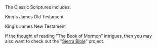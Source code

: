 The Classic Scriptures includes:

King's James Old Testament

King's James New Testament


If the thought of reading “The Book of Mormon” intrigues, then you may also want to check out the "[Sierra Bible](https://github.com/soft9000/TheBibleProjects/tree/main/SierraBible)" project.
